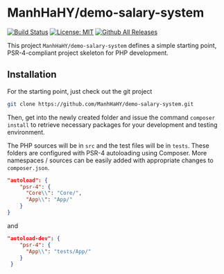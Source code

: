 # ManhHaHY/demo-salary-system

[![Build Status](https://travis-ci.org/ManhHaHY/demo-salary-system.svg?branch=master&style=flat-square)](https://travis-ci.org/ManhHaHY/demo-salary-system)
[![License: MIT](https://img.shields.io/badge/License-MIT-blue.svg)](https://opensource.org/licenses/MIT)
[![Github All Releases](https://img.shields.io/github/downloads/ManhHaHY/demo-salary-system/total.svg)](https://github.com/ManhHaHY/demo-salary-system/releases)

This project `ManhHaHY/demo-salary-system` defines a simple starting point, PSR-4-compliant project skeleton for PHP development.


## Installation

For the starting point, just check out the git project

```sh
git clone https://github.com/ManhHaHY/demo-salary-system.git
```

Then, get into the newly created folder and issue the command `composer install` to retrieve necessary packages for your development and testing environment.

The PHP sources will be in `src` and the test files will be in `tests`. These folders are configured with PSR-4 autoloading using Composer. More namespaces / sources can be easily added with appropriate changes to `composer.json`.

```json
"autoload": {
    "psr-4": {
      "Core\\": "Core/",
      "App\\": "App/"
    }
}
```

and 

```json
"autoload-dev": {
    "psr-4": {
      "App\\": "tests/App/"
    }
 }
```